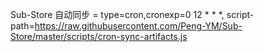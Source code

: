 
Sub-Store 自动同步 = type=cron,cronexp=0 12 * * *, script-path=https://raw.githubusercontent.com/Peng-YM/Sub-Store/master/scripts/cron-sync-artifacts.js
